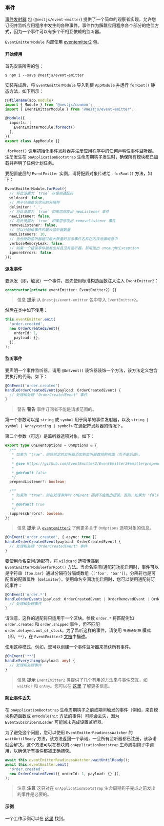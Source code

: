 ### 事件

[事件发射器](https://www.npmjs.com/package/@nestjs/event-emitter) 包 (`@nestjs/event-emitter`) 提供了一个简单的观察者实现，允许您订阅并监听应用程序中发生的各种事件。事件作为解耦应用程序各个部分的绝佳方式，因为一个事件可以有多个不相互依赖的监听器。

`EventEmitterModule` 内部使用 [eventemitter2](https://github.com/EventEmitter2/EventEmitter2) 包。

#### 开始使用

首先安装所需的包：

```shell
$ npm i --save @nestjs/event-emitter
```

安装完成后，将 `EventEmitterModule` 导入到根 `AppModule` 并运行 `forRoot()` 静态方法，如下所示：

```typescript
@@filename(app.module)
import { Module } from '@nestjs/common';
import { EventEmitterModule } from '@nestjs/event-emitter';

@Module({
  imports: [
    EventEmitterModule.forRoot()
  ],
})
export class AppModule {}
```

`.forRoot()` 调用初始化事件发射器并注册应用程序中的任何声明性事件监听器。注册发生在 `onApplicationBootstrap` 生命周期钩子发生时，确保所有模块都已加载并声明了任何计划任务。

要配置底层的 `EventEmitter` 实例，请将配置对象传递给 `.forRoot()` 方法，如下：

```typescript
EventEmitterModule.forRoot({
  // 将此设置为 `true` 以使用通配符
  wildcard: false,
  // 用于分隔命名空间的分隔符
  delimiter: '.',
  // 将此设置为 `true` 如果您想发出 newListener 事件
  newListener: false,
  // 将此设置为 `true` 如果您想发出 removeListener 事件
  removeListener: false,
  // 可以分配给事件的最大监听器数量
  maxListeners: 10,
  // 当分配的监听器超过最大数量时显示事件名称在内存泄漏消息中
  verboseMemoryLeak: false,
  // 如果一个错误事件被发出并且没有监听器，禁用抛出 uncaughtException
  ignoreErrors: false,
});
```

#### 派发事件

要派发（即，触发）一个事件，首先使用标准构造函数注入注入 `EventEmitter2`：

```typescript
constructor(private eventEmitter: EventEmitter2) {}
```

> 信息 **提示** 从 `@nestjs/event-emitter` 包中导入 `EventEmitter2`。

然后在类中如下使用：

```typescript
this.eventEmitter.emit(
  'order.created',
  new OrderCreatedEvent({
    orderId: 1,
    payload: {},
  }),
);
```

#### 监听事件

要声明一个事件监听器，请用 `@OnEvent()` 装饰器装饰一个方法，该方法定义包含要执行的代码，如下：

```typescript
@OnEvent('order.created')
handleOrderCreatedEvent(payload: OrderCreatedEvent) {
  // 处理和处理 "OrderCreatedEvent" 事件
}
```

> 警告 **警告** 事件订阅者不能是请求范围的。

第一个参数可以是 `string` 或 `symbol` 用于简单的事件发射器，以及 `string | symbol | Array<string | symbol>` 在通配符发射器的情况下。

第二个参数（可选）是监听器选项对象，如下：

```typescript
export type OnEventOptions = OnOptions & {
  /**
   * 如果为 "true"，则将给定的监听器添加到监听器数组的前面（而不是后面）。
   *
   * @see https://github.com/EventEmitter2/EventEmitter2#emitterprependlistenerevent-listener-options
   *
   * @default false
   */
  prependListener?: boolean;

  /**
   * 如果为 "true"，则在处理事件时 onEvent 回调不会抛出错误。否则，如果为 "false" 则会抛出错误。
   *
   * @default true
   */
  suppressErrors?: boolean;
};
```

> 信息 **提示** 从 [`eventemitter2`](https://github.com/EventEmitter2/EventEmitter2#emitteronevent-listener-options-objectboolean) 了解更多关于 `OnOptions` 选项对象的信息。

```typescript
@OnEvent('order.created', { async: true })
handleOrderCreatedEvent(payload: OrderCreatedEvent) {
  // 处理和处理 "OrderCreatedEvent" 事件
}
```

要使用命名空间/通配符，将 `wildcard` 选项传递到 `EventEmitterModule#forRoot()` 方法。当命名空间/通配符功能启用时，事件可以是字符串（`foo.bar`）通过分隔符分隔或数组（`['foo', 'bar']`）。分隔符也是可配置的配置属性（`delimiter`）。使用命名空间功能启用时，您可以使用通配符订阅事件：

```typescript
@OnEvent('order.*')
handleOrderEvents(payload: OrderCreatedEvent | OrderRemovedEvent | OrderUpdatedEvent) {
  // 处理和处理事件
}
```

请注意，这样的通配符只适用于一个区块。参数 `order.*` 将匹配例如 `order.created` 和 `order.shipped` 事件，但不匹配 `order.delayed.out_of_stock`。为了监听这样的事件，请使用 `多级通配符` 模式（即，`**`），在 `EventEmitter2` [文档](https://github.com/EventEmitter2/EventEmitter2#multi-level-wildcards)中描述。

使用这种模式，例如，您可以创建一个事件监听器来捕获所有事件。

```typescript
@OnEvent('**')
handleEverything(payload: any) {
  // 处理和处理事件
}
```

> 信息 **提示** `EventEmitter2` 类提供了几个有用的方法来与事件交互，如 `waitFor` 和 `onAny`。您可以在 [这里](https://github.com/EventEmitter2/EventEmitter2) 了解更多信息。

#### 防止事件丢失

在 `onApplicationBootstrap` 生命周期钩子之前或期间触发的事件（例如，来自模块构造函数或 `onModuleInit` 方法的事件）可能会丢失，因为 `EventSubscribersLoader` 可能尚未完成设置监听器。

为了避免这个问题，您可以使用 `EventEmitterReadinessWatcher` 的 `waitUntilReady` 方法，该方法返回一个承诺，一旦所有监听器都已注册，该承诺就会解决。这个方法可以在模块的 `onApplicationBootstrap` 生命周期钩子中调用，以确保所有事件都被正确捕获。

```typescript
await this.eventEmitterReadinessWatcher.waitUntilReady();
await this.eventEmitter.emit(
  'order.created',
  new OrderCreatedEvent({ orderId: 1, payload: {} }),
);
```

> 注意 **注意** 这只对在 `onApplicationBootstrap` 生命周期钩子完成之前发出的事件是必要的。

#### 示例

一个工作示例可以在 [这里](https://github.com/nestjs/nest/tree/master/sample/30-event-emitter) 找到。